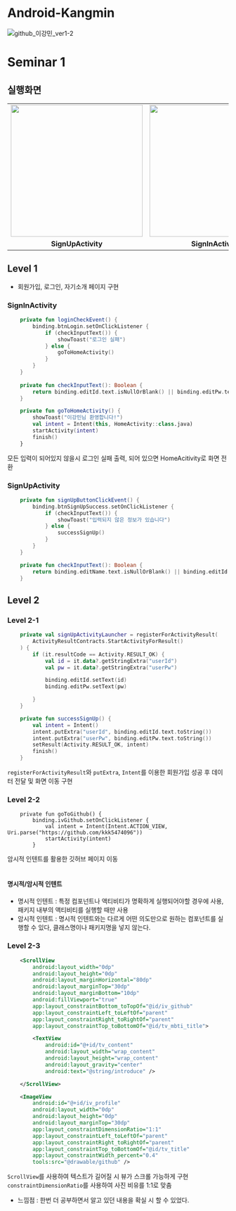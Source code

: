 # Android-Kangmin
![github_이강민_ver1-2](https://user-images.githubusercontent.com/70698151/135753336-a63f05c3-d45e-467f-9c0e-39fcb3f33cca.png)
# Seminar 1
## 실행화면
<table>
  <tr>
    <td><img width="300" src="https://user-images.githubusercontent.com/56147398/136689293-36d07634-6b3e-4b80-b527-ed32969e0ea7.gif"></td>
    <td><img width="300" src="https://user-images.githubusercontent.com/56147398/136689338-3fe06534-a919-49b7-ad63-c002c7d993a3.gif"></td>
    <td><img width="300" src="https://user-images.githubusercontent.com/56147398/136689380-771ae349-58a5-4ae0-9361-6f662313cb26.gif"></td>
  </tr>
  <tr>
    <td align="center"><b>SignUpActivity</b></td>
    <td align="center"><b>SignInActivity</b></td>
    <td align="center"><b>HomeActivity</b></td>
  </tr>
</table>

## Level 1
- 회원가입, 로그인, 자기소개 페이지 구현
### SignInActivity
```kotlin
    private fun loginCheckEvent() {
        binding.btnLogin.setOnClickListener {
            if (checkInputText()) {
                showToast("로그인 실패")
            } else {
                goToHomeActivity()
            }
        }
    }
    
    private fun checkInputText(): Boolean {
        return binding.editId.text.isNullOrBlank() || binding.editPw.text.isNullOrBlank()
    }

    private fun goToHomeActivity() {
        showToast("이강민님 환영합니다!")
        val intent = Intent(this, HomeActivity::class.java)
        startActivity(intent)
        finish()
    }
```
모든 입력이 되어있지 않을시 로그인 실패 출력, 되어 있으면 HomeAcitivity로 화면 전환
### SignUpActivity
```kotlin
    private fun signUpButtonClickEvent() {
        binding.btnSignUpSuccess.setOnClickListener {
            if (checkInputText()) {
                showToast("입력되지 않은 정보가 있습니다")
            } else {
                successSignUp()
            }
        }
    }

    private fun checkInputText(): Boolean {
        return binding.editName.text.isNullOrBlank() || binding.editId.text.isNullOrBlank() || binding.editPw.text.isNullOrBlank()
    }
```
## Level 2
### Level 2-1
```kotlin
    private val signUpActivityLauncher = registerForActivityResult(
        ActivityResultContracts.StartActivityForResult()
    ) {
        if (it.resultCode == Activity.RESULT_OK) {
            val id = it.data?.getStringExtra("userId")
            val pw = it.data?.getStringExtra("userPw")

            binding.editId.setText(id)
            binding.editPw.setText(pw)

        }
    }
```
```kotlin
    private fun successSignUp() {
        val intent = Intent()
        intent.putExtra("userId", binding.editId.text.toString())
        intent.putExtra("userPw", binding.editPw.text.toString())
        setResult(Activity.RESULT_OK, intent)
        finish()
    }
```
`registerForActivityResult`와 `putExtra`, `Intent`를 이용한 회원가입 성공 후 데이터 전달 및 화면 이동 구현
### Level 2-2
```kotiln
    private fun goToGithub() {
        binding.ivGithub.setOnClickListener {
            val intent = Intent(Intent.ACTION_VIEW, Uri.parse("https://github.com/kkk5474096"))
            startActivity(intent)
        }
```
암시적 인텐트를 활용한 깃허브 페이지 이동<br><br>

#### 명시적/암시적 인텐트
- 명시적 인텐트 : 특정 컴포넌트나 액티비티가 명확하게 실행되어야할 경우에 사용, 패키지 내부의 액티비티를 실행할 때만 사용
- 암시적 인텐트 : 명시적 인텐트와는 다르게 어떤 의도만으로 원하는 컴포넌트를 실행할 수 있다, 클래스명이나 패키지명을 넣지 않는다.

### Level 2-3
```xml
    <ScrollView
        android:layout_width="0dp"
        android:layout_height="0dp"
        android:layout_marginHorizontal="80dp"
        android:layout_marginTop="30dp"
        android:layout_marginBottom="10dp"
        android:fillViewport="true"
        app:layout_constraintBottom_toTopOf="@id/iv_github"
        app:layout_constraintLeft_toLeftOf="parent"
        app:layout_constraintRight_toRightOf="parent"
        app:layout_constraintTop_toBottomOf="@id/tv_mbti_title">

        <TextView
            android:id="@+id/tv_content"
            android:layout_width="wrap_content"
            android:layout_height="wrap_content"
            android:layout_gravity="center"
            android:text="@string/introduce" />

    </ScrollView>
```
```xml
    <ImageView
        android:id="@+id/iv_profile"
        android:layout_width="0dp"
        android:layout_height="0dp"
        android:layout_marginTop="30dp"
        app:layout_constraintDimensionRatio="1:1"
        app:layout_constraintLeft_toLeftOf="parent"
        app:layout_constraintRight_toRightOf="parent"
        app:layout_constraintTop_toBottomOf="@id/tv_title"
        app:layout_constraintWidth_percent="0.4"
        tools:src="@drawable/github" />
```
`ScrollView`를 사용하여 텍스트가 길어질 시 뷰가 스크롤 가능하게 구현<br>
`constraintDimensionRatio`를 사용하여 사진 비유를 1:1로 맞춤

- 느낌점 : 한번 더 공부하면서 알고 있던 내용을 확실 시 할 수 있었다.
